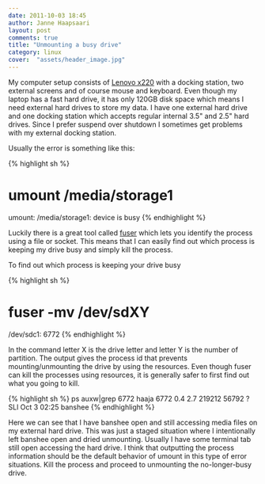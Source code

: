 ```yaml
---
date: 2011-10-03 18:45
author: Janne Haapsaari
layout: post
comments: true
title: "Unmounting a busy drive"
category: linux
cover:  "assets/header_image.jpg"
---
```


My computer setup consists of
[Lenovo x220](https://www.lenovo.com/products/us/laptop/thinkpad/x-series/x220/)
with a docking station, two external screens and of course mouse and keyboard.
Even though my laptop has a fast hard drive, it has only 120GB disk space
which means I need external hard drives to store my data. I have one external
hard drive and one docking station which accepts regular internal 3.5" and
2.5" hard drives. Since I prefer suspend over shutdown I sometimes get
problems with my external docking station.

Usually the error is something like this:


{% highlight sh %}
# umount /media/storage1
umount: /media/storage1: device is busy
{% endhighlight %}


Luckily there is a great tool called
[fuser](https://secure.wikimedia.org/wikipedia/en/wiki/Fuser_%28Unix%29) which
lets you identify the process using a file or socket. This means that I can
easily find out which process is keeping my drive busy and simply kill the
process.

To find out which process is keeping your drive busy

{% highlight sh %}
# fuser -mv /dev/sdXY
/dev/sdc1: 6772
{% endhighlight %}

In the command letter X is the drive letter and letter Y is the number of
partition. The output gives the process id that prevents mounting/unmounting
the drive by using the resources. Even though fuser can kill the processes
using resources, it is generally safer to first find out what you going to
kill.

{% highlight sh %}
ps auxw|grep 6772
haaja 6772 0.4 2.7 219212 56792 ? SLl Oct 3 02:25 banshee
{% endhighlight %}

Here we can see that I have banshee open and still accessing media files on my
external hard drive. This was just a staged situation where I intentionally
left banshee open and dried unmounting. Usually I have some terminal tab still
open accessing the hard drive. I think that outputting the process information
should be the default behavior of umount in this type of error situations.
Kill the process and proceed to unmounting the no-longer-busy drive.
